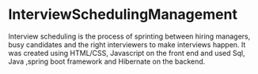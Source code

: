 # InterviewSchedulingManagement
Interview scheduling is the process of sprinting between hiring managers, busy candidates and the right interviewers to make interviews happen. 
It was created using HTML/CSS, Javascript on the front end and used Sql, Java ,spring boot framework and Hibernate on the backend.
